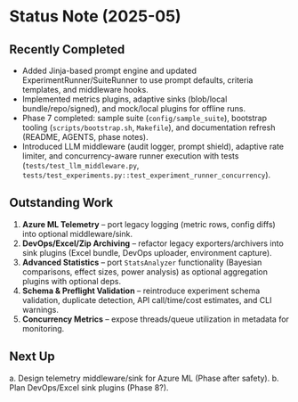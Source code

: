 # Status Note (2025-05)

## Recently Completed
- Added Jinja-based prompt engine and updated ExperimentRunner/SuiteRunner to use prompt defaults, criteria templates, and middleware hooks.
- Implemented metrics plugins, adaptive sinks (blob/local bundle/repo/signed), and mock/local plugins for offline runs.
- Phase 7 completed: sample suite (`config/sample_suite`), bootstrap tooling (`scripts/bootstrap.sh`, `Makefile`), and documentation refresh (README, AGENTS, phase notes).
- Introduced LLM middleware (audit logger, prompt shield), adaptive rate limiter, and concurrency-aware runner execution with tests (`tests/test_llm_middleware.py`, `tests/test_experiments.py::test_experiment_runner_concurrency`).

## Outstanding Work
1. **Azure ML Telemetry** – port legacy logging (metric rows, config diffs) into optional middleware/sink.
2. **DevOps/Excel/Zip Archiving** – refactor legacy exporters/archivers into sink plugins (Excel bundle, DevOps uploader, environment capture).
3. **Advanced Statistics** – port `StatsAnalyzer` functionality (Bayesian comparisons, effect sizes, power analysis) as optional aggregation plugins with optional deps.
4. **Schema & Preflight Validation** – reintroduce experiment schema validation, duplicate detection, API call/time/cost estimates, and CLI warnings.
5. **Concurrency Metrics** – expose threads/queue utilization in metadata for monitoring.

## Next Up
a. Design telemetry middleware/sink for Azure ML (Phase after safety).
b. Plan DevOps/Excel sink plugins (Phase 8?).


